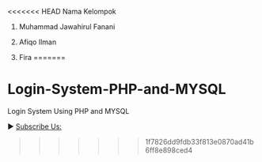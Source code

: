 <<<<<<< HEAD
Nama Kelompok
1. Muhammad Jawahirul Fanani 

2. Afiqo Ilman 

3. Fira
=======
# Login-System-PHP-and-MYSQL
Login System Using PHP and MYSQL

► [Subscribe Us:](https://www.youtube.com/codingwithelias?sub_confirmation=1)
>>>>>>> 1f7826dd9fdb33f813e0870ad41b6ff8e898ced4
